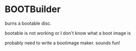 BOOTBuilder
===========

burns a bootable disc. 


bootable is not working or I don't know what a boot image is

probably need to write a bootimage maker.  sounds fun!
